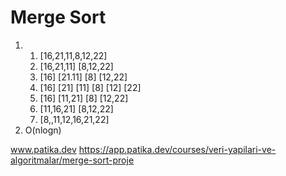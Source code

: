# Merge Sort

1. 
    1. [16,21,11,8,12,22]
    2. [16,21,11] [8,12,22]
    3. [16] [21.11] [8] [12,22]
    4. [16] [21] [11] [8] [12] [22]
    5. [16] [11,21] [8] [12,22]
    6. [11,16,21] [8,12,22]
    7. [8,,11,12,16,21,22]
2. O(nlogn)

www.patika.dev 
https://app.patika.dev/courses/veri-yapilari-ve-algoritmalar/merge-sort-proje